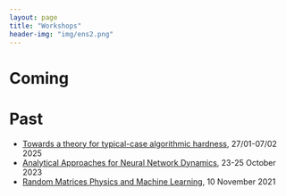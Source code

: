 ```yaml
---
layout: page
title: "Workshops"
header-img: "img/ens2.png"
---
```


Coming
============================


Past
============================
- [Towards a theory for typical-case algorithmic hardness](https://leshouches-algorithms.github.io/), 27/01-07/02 2025
- [Analytical Approaches for Neural Network Dynamics](../workshop-23-10-2023), 23-25 October 2023
- [Random Matrices Physics and Machine Learning](../workshop-10-11-2021), 10 November 2021
